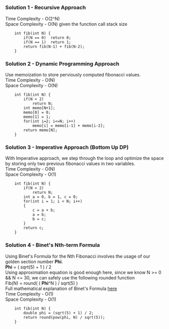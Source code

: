 
## 



### Solution 1 - Recursive Approach

Time Complexity - O(2^N)  
Space Complexity - O(N) given the function call stack size

```
    int fib(int N) {
        if(N == 0)  return 0;
        if(N == 1)  return 1;
        return fib(N-1) + fib(N-2);
    }
```

### Solution 2 - Dynamic Programming Approach

Use memoization to store perviously computed fibonacci values.  
Time Complexity - O(N)  
Space Complexity - O(N)

```
    int fib(int N) {
        if(N < 2)
            return N;
        int memo[N+1];
        memo[0] = 0;
        memo[1] = 1;
        for(int i=2; i<=N; i++)
            memo[i] = memo[i-1] + memo[i-2];
        return memo[N];
    }
```

### Solution 3 - Imperative Approach (Bottom Up DP)

With Imperative approach, we step through the loop and optimize the space by storing only two previous fibonacci values in two variables.  
Time Complexity - O(N)  
Space Complexity - O(1)

```
    int fib(int N) {
        if(N < 2) 
            return N;
    	int a = 0, b = 1, c = 0;
        for(int i = 1; i < N; i++)
        {
            c = a + b;
            a = b;
            b = c;
        }
        return c;
    }
```

### Solution 4 - Binet's Nth-term Formula

Using Binet's Formula for the Nth Fibonacci involves the usage of our golden section number **Phi**.  
**Phi** = ( sqrt(5) + 1 ) / 2  
Using approximation equation is good enough here, since we know N >= 0 && N <= 30, we can safely use the following rounded function  
Fib(N) = round( ( **Phi**^N ) / sqrt(5) )  
Full mathematical explanation of Binet's Formula [here](http://www.maths.surrey.ac.uk/hosted-sites/R.Knott/Fibonacci/fibFormula.html)  
Time Complexity - O(1)  
Space Complexity - O(1)

```
    int fib(int N) {
        double phi = (sqrt(5) + 1) / 2;     
        return round(pow(phi, N) / sqrt(5));
    }
```
